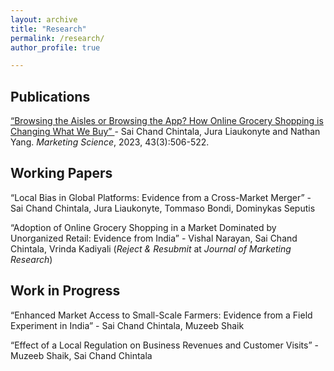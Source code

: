 ```yaml
---
layout: archive
title: "Research"
permalink: /research/
author_profile: true

---
```


<h2> Publications </h2>

<a href="https://pubsonline.informs.org/doi/10.1287/mksc.2022.0292" > “Browsing the Aisles or Browsing the App? How Online Grocery Shopping is Changing What
 We Buy” </a> - Sai Chand Chintala, Jura Liaukonyte and Nathan Yang. <i>Marketing Science</i>, 2023, 43(3):506-522.

<h2> Working Papers </h2>
“Local Bias in Global Platforms: Evidence from a Cross-Market Merger” - Sai Chand Chintala, Jura Liaukonyte, Tommaso Bondi, Dominykas Seputis

 “Adoption of Online Grocery Shopping in a Market Dominated by Unorganized Retail: Evidence from India” - Vishal Narayan, Sai Chand Chintala, Vrinda Kadiyali (<i>Reject & Resubmit</i> at <i>Journal of Marketing Research</i>)

<h2> Work in Progress </h2>
“Enhanced Market Access to Small-Scale Farmers: Evidence from a Field Experiment in India” - Sai Chand Chintala, Muzeeb Shaik

“Effect of a Local Regulation on Business Revenues and Customer Visits” - Muzeeb Shaik, Sai Chand Chintala



